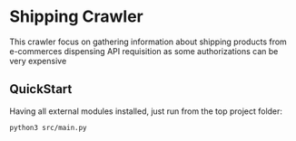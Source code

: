 # Shipping Crawler

This crawler focus on gathering information about shipping products from e-commerces dispensing API requisition as some authorizations can be very expensive

## QuickStart

Having all external modules installed, just run from the top project folder:

`python3 src/main.py`

<!-- For quick markdown preview in VSCode: command+shift+P here and enter >Markdown: open preview to the side -->
